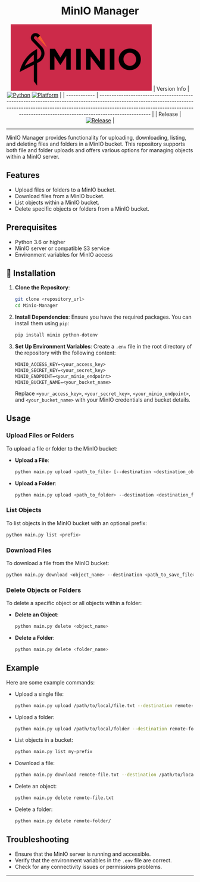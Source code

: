 <div align="center">

# MinIO Manager

![MinIO logo](assets/minio.png)
| Version Info | [![Python](https://img.shields.io/badge/python-v3.10.0-green)](https://www.python.org/downloads/release/python-3913/) [![Platform](https://img.shields.io/badge/Platforms-Ubuntu%2022.04.1%20LTS%2C%20win--64-orange)](https://releases.ubuntu.com/20.04/) |
| ------------ | ---------------------------------------------------------------------------------------------------------------------------------------------------------------------------------------------------------------------------------------------------------- |
| Release | [![Release](https://img.shields.io/badge/release-v1.0.0--alpha-blue)]() |

---

</div>
MinIO Manager provides functionality for uploading, downloading, listing, and deleting files and folders in a MinIO bucket. This repository supports both file and folder uploads and offers various options for managing objects within a MinIO server.

## Features

- Upload files or folders to a MinIO bucket.
- Download files from a MinIO bucket.
- List objects within a MinIO bucket.
- Delete specific objects or folders from a MinIO bucket.

## Prerequisites

- Python 3.6 or higher
- MinIO server or compatible S3 service
- Environment variables for MinIO access

## 🚀 Installation

1. **Clone the Repository**:

   ```bash
   git clone <repository_url>
   cd Minio-Manager
   ```

2. **Install Dependencies**:
   Ensure you have the required packages. You can install them using `pip`:

   ```bash
   pip install minio python-dotenv
   ```

3. **Set Up Environment Variables**:
   Create a `.env` file in the root directory of the repository with the following content:
   ```env
   MINIO_ACCESS_KEY=<your_access_key>
   MINIO_SECRET_KEY=<your_secret_key>
   MINIO_ENDPOINT=<your_minio_endpoint>
   MINIO_BUCKET_NAME=<your_bucket_name>
   ```
   Replace `<your_access_key>`, `<your_secret_key>`, `<your_minio_endpoint>`, and `<your_bucket_name>` with your MinIO credentials and bucket details.

## Usage

### Upload Files or Folders

To upload a file or folder to the MinIO bucket:

- **Upload a File**:

  ```bash
  python main.py upload <path_to_file> [--destination <destination_object_name>]
  ```

- **Upload a Folder**:
  ```bash
  python main.py upload <path_to_folder> --destination <destination_folder_name>
  ```

### List Objects

To list objects in the MinIO bucket with an optional prefix:

```bash
python main.py list <prefix>
```

### Download Files

To download a file from the MinIO bucket:

```bash
python main.py download <object_name> --destination <path_to_save_file>
```

### Delete Objects or Folders

To delete a specific object or all objects within a folder:

- **Delete an Object**:

  ```bash
  python main.py delete <object_name>
  ```

- **Delete a Folder**:
  ```bash
  python main.py delete <folder_name>
  ```

## Example

Here are some example commands:

- Upload a single file:

  ```bash
  python main.py upload /path/to/local/file.txt --destination remote-file.txt
  ```

- Upload a folder:

  ```bash
  python main.py upload /path/to/local/folder --destination remote-folder
  ```

- List objects in a bucket:

  ```bash
  python main.py list my-prefix
  ```

- Download a file:

  ```bash
  python main.py download remote-file.txt --destination /path/to/local/file.txt
  ```

- Delete an object:

  ```bash
  python main.py delete remote-file.txt
  ```

- Delete a folder:
  ```bash
  python main.py delete remote-folder/
  ```

## Troubleshooting

- Ensure that the MinIO server is running and accessible.
- Verify that the environment variables in the `.env` file are correct.
- Check for any connectivity issues or permissions problems.

---
